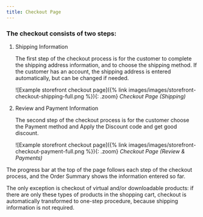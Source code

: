 ```yaml
---
title: Checkout Page
---
```


### The checkout consists of two steps:

1. Shipping Information

	The first step of the checkout process is for the customer to complete the shipping address information, and to choose the shipping method. If the customer has an account, the shipping address is entered automatically, but can be changed if needed.

	![Example storefront checkout page]({% link images/images/storefront-checkout-shipping-full.png %}){: .zoom}
	_Checkout Page (Shipping)_

1. Review and Payment Information

	The second step of the checkout process is for the customer choose the Payment method and Apply the Discount code and get good discount.

	![Example storefront checkout page]({% link images/images/storefront-checkout-payment-full.png %}){: .zoom}
	_Checkout Page (Review & Payments)_

The progress bar at the top of the page follows each step of the checkout process, and the Order Summary shows the information entered so far.

The only exception is checkout of virtual and/or downloadable products: if there are only these types of products in the shopping cart, checkout is automatically transformed to one-step procedure, because shipping information is not required.
